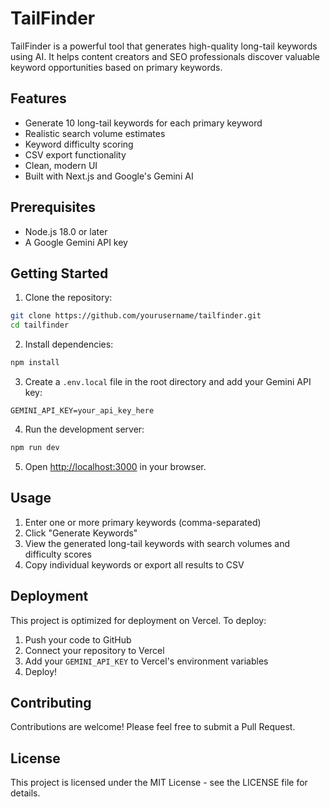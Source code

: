 # TailFinder

TailFinder is a powerful tool that generates high-quality long-tail keywords using AI. It helps content creators and SEO professionals discover valuable keyword opportunities based on primary keywords.

## Features

- Generate 10 long-tail keywords for each primary keyword
- Realistic search volume estimates
- Keyword difficulty scoring
- CSV export functionality
- Clean, modern UI
- Built with Next.js and Google's Gemini AI

## Prerequisites

- Node.js 18.0 or later
- A Google Gemini API key

## Getting Started

1. Clone the repository:
```bash
git clone https://github.com/yourusername/tailfinder.git
cd tailfinder
```

2. Install dependencies:
```bash
npm install
```

3. Create a `.env.local` file in the root directory and add your Gemini API key:
```
GEMINI_API_KEY=your_api_key_here
```

4. Run the development server:
```bash
npm run dev
```

5. Open [http://localhost:3000](http://localhost:3000) in your browser.

## Usage

1. Enter one or more primary keywords (comma-separated)
2. Click "Generate Keywords"
3. View the generated long-tail keywords with search volumes and difficulty scores
4. Copy individual keywords or export all results to CSV

## Deployment

This project is optimized for deployment on Vercel. To deploy:

1. Push your code to GitHub
2. Connect your repository to Vercel
3. Add your `GEMINI_API_KEY` to Vercel's environment variables
4. Deploy!

## Contributing

Contributions are welcome! Please feel free to submit a Pull Request.

## License

This project is licensed under the MIT License - see the LICENSE file for details.
